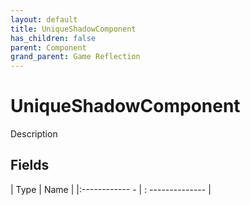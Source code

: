 ```yaml
---
layout: default
title: UniqueShadowComponent
has_children: false
parent: Component
grand_parent: Game Reflection
---
```

# UniqueShadowComponent
Description 

## Fields
| Type | Name |
|:------------ - | : -------------- |
